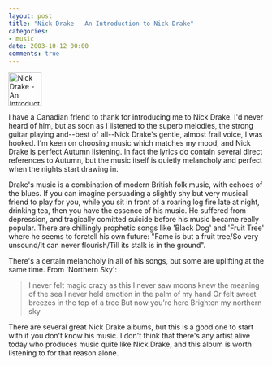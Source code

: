 ```yaml
---
layout: post
title: "Nick Drake - An Introduction to Nick Drake"
categories:
- music
date: 2003-10-12 00:00
comments: true
---
```


<p class="img-shadow"><a href="http://www.amazon.co.uk/exec/obidos/ASIN/B0000931OQ/butshesagirl-21" title="Click here to buy this at Amazon.co.uk"><img class="pixframesmall" src="http://www.rousette.org.uk/mt-static/blog/archives/images/B0000931OQ.02.TZZZZZZZ.jpg" alt="Nick Drake - An Introduction to Nick Drake" height="65" width="65" border="0" /></a></p>

<p>I have a Canadian friend to thank for introducing me to Nick Drake. I'd never heard of him, but as soon as I listened to the superb melodies, the strong guitar playing and--best of all--Nick Drake's gentle, almost frail voice, I was hooked. I'm keen on choosing music which matches my mood, and Nick Drake is perfect Autumn listening. In fact the lyrics do contain several direct references to Autumn, but the music itself is quietly melancholy and perfect when the nights start drawing in.</p>

<p>Drake's music is a combination of modern British folk music, with echoes of the blues. If you can imagine persuading a slightly shy but very musical friend to play for you, while you sit in front of a roaring log fire late at night, drinking tea, then you have the essence of his music. He suffered from depression, and tragically comitted suicide before his music became really popular. There are chillingly prophetic songs like 'Black Dog' and 'Fruit Tree' where he seems to foretell his own future: "Fame is but a fruit tree/So very unsound/It can never flourish/Till its stalk is in the ground".</p>

<p>There's a certain melancholy in all of his songs, but some are uplifting at the same time. From 'Northern Sky':</p>

<blockquote><p>I never felt magic crazy as this
I never saw moons knew the meaning of the sea
I never held emotion in the palm of my hand
Or felt sweet breezes in the top of a tree
But now you're here
Brighten my northern sky</p></blockquote>

<p>There are several great Nick Drake albums, but this is a good one to start with if you don't know his music. I don't think that there's any artist alive today who produces music quite like Nick Drake, and this album is worth listening to for that reason alone.</p>
